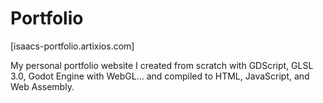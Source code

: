 # Portfolio
[isaacs-portfolio.artixios.com]

My personal portfolio website I created from scratch with GDScript, GLSL 3.0, Godot Engine with WebGL... and compiled to HTML, JavaScript, and Web Assembly.
